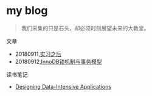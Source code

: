 # my blog

>我们采集的只是石头，却必须时刻展望未来的大教堂。

文章
* 20180911,[实习之后](./2018/20180911_after_my_practice_in_tencent.md)
* 20180912,[InnoDB锁机制与事务模型](./2018/20180912_innodb_locking_and_transaction_model.md)



读书笔记
 * [Designing Data-Intensive Applications](./book/DDIA.md)
